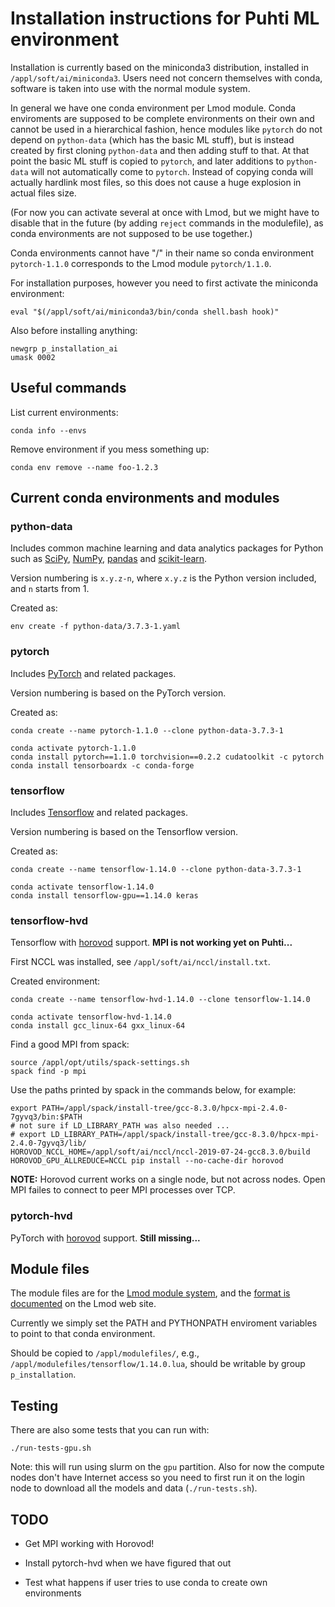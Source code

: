 # Installation instructions for Puhti ML environment

Installation is currently based on the miniconda3 distribution, installed in `/appl/soft/ai/miniconda3`.  Users need not concern themselves with conda, software is taken into use with the normal module system.

In general we have one conda environment per Lmod module.  Conda enviroments are supposed to be complete environments on their own and cannot be used in a hierarchical fashion, hence modules like `pytorch` do not depend on `python-data` (which has the basic ML stuff), but is instead created by first cloning `python-data` and then adding stuff to that.  At that point the basic ML stuff is copied to `pytorch`, and later additions to `python-data` will not automatically come to `pytorch`.  Instead of copying conda will actually hardlink most files, so this does not cause a huge explosion in actual files size.

(For now you can activate several at once with Lmod, but we might have to disable that in the future (by adding `reject` commands in the modulefile), as conda environments are not supposed to be use together.)

Conda environments cannot have "/" in their name so conda environment `pytorch-1.1.0` corresponds to the Lmod module `pytorch/1.1.0`.

For installation purposes, however you need to first activate the miniconda environment:
  
    eval "$(/appl/soft/ai/miniconda3/bin/conda shell.bash hook)"

Also before installing anything:

    newgrp p_installation_ai
    umask 0002

## Useful commands

List current environments:

    conda info --envs

Remove environment if you mess something up:

    conda env remove --name foo-1.2.3
    
## Current conda environments and modules

### python-data

Includes common machine learning and data analytics packages for Python such as [SciPy](https://www.scipy.org/), [NumPy](http://www.numpy.org/), [pandas](https://pandas.pydata.org/) and [scikit-learn](https://scikit-learn.org/stable/).

Version numbering is `x.y.z-n`, where `x.y.z` is the Python version included, and `n` starts from 1.

Created as:

    env create -f python-data/3.7.3-1.yaml

### pytorch

Includes [PyTorch](https://pytorch.org/) and related packages.

Version numbering is based on the PyTorch version.

Created as:

    conda create --name pytorch-1.1.0 --clone python-data-3.7.3-1

    conda activate pytorch-1.1.0
    conda install pytorch==1.1.0 torchvision==0.2.2 cudatoolkit -c pytorch
    conda install tensorboardx -c conda-forge

### tensorflow

Includes [Tensorflow](https://www.tensorflow.org/) and related packages.

Version numbering is based on the Tensorflow version.

Created as:

    conda create --name tensorflow-1.14.0 --clone python-data-3.7.3-1
    
    conda activate tensorflow-1.14.0
    conda install tensorflow-gpu==1.14.0 keras

### tensorflow-hvd

Tensorflow with [horovod](https://github.com/horovod/horovod) support.  **MPI is not working yet on Puhti...**

First NCCL was installed, see `/appl/soft/ai/nccl/install.txt`.

Created environment:

    conda create --name tensorflow-hvd-1.14.0 --clone tensorflow-1.14.0

    conda activate tensorflow-hvd-1.14.0
    conda install gcc_linux-64 gxx_linux-64
    
Find a good MPI from spack:

    source /appl/opt/utils/spack-settings.sh
    spack find -p mpi
    
Use the paths printed by spack in the commands below, for example:

    export PATH=/appl/spack/install-tree/gcc-8.3.0/hpcx-mpi-2.4.0-7gyvq3/bin:$PATH
    # not sure if LD_LIBRARY_PATH was also needed ...
    # export LD_LIBRARY_PATH=/appl/spack/install-tree/gcc-8.3.0/hpcx-mpi-2.4.0-7gyvq3/lib/
    HOROVOD_NCCL_HOME=/appl/soft/ai/nccl/nccl-2019-07-24-gcc8.3.0/build HOROVOD_GPU_ALLREDUCE=NCCL pip install --no-cache-dir horovod

**NOTE:** Horovod current works on a single node, but not across nodes.  Open MPI failes to connect to peer MPI processes over TCP.


### pytorch-hvd

PyTorch with [horovod](https://github.com/horovod/horovod) support.  **Still missing...**


## Module files

The module files are for the [Lmod module system](https://lmod.readthedocs.io/en/latest/index.html), and the [format is documented](https://lmod.readthedocs.io/en/latest/015_writing_modules.html) on the Lmod web site.

Currently we simply set the PATH and PYTHONPATH enviroment variables to point to that conda environment.

Should be copied to `/appl/modulefiles/`, e.g., `/appl/modulefiles/tensorflow/1.14.0.lua`, should be writable by group `p_installation`.

## Testing

There are also some tests that you can run with:

    ./run-tests-gpu.sh

Note: this will run using slurm on the `gpu` partition.  Also for now the compute nodes don't have Internet access so you need to first run it on the login node to download all the models and data (`./run-tests.sh`).


## TODO

- Get MPI working with Horovod!

- Install pytorch-hvd when we have figured that out

- Test what happens if user tries to use conda to create own environments

